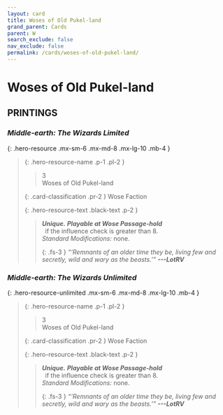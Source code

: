 ```yaml
---
layout: card
title: Woses of Old Pukel-land
grand_parent: Cards
parent: W
search_exclude: false
nav_exclude: false
permalink: /cards/woses-of-old-pukel-land/
---
```


# Woses of Old Pukel-land


## PRINTINGS


### _Middle-earth: The Wizards Limited_

{: .hero-resource .mx-sm-6 .mx-md-8 .mx-lg-10 .mb-4 }
> {: .hero-resource-name .p-1 .pl-2 }
> > <div class="card-mp">3</div>
> > <div class="card-name">Woses of Old Pukel-land</div>
>
> {: .card-classification .pr-2 }
> Wose Faction
>
> {: .hero-resource-text .black-text .p-2 }
> > _**Unique.**_ ***Playable at Wose Passage-hold*** <br>&ensp;if the influence check is greater than 8. <br>_Standard Modifications:_ none. 
> > 
> > {: .fs-3 } 
> > _“‘Remnants of an older time they be, living few and secretly, wild and wary as the beasts.’”_ ***---&#65279;LotRV*** 
> 

### _Middle-earth: The Wizards Unlimited_

{: .hero-resource-unlimited .mx-sm-6 .mx-md-8 .mx-lg-10 .mb-4 }
> {: .hero-resource-name .p-1 .pl-2 }
> > <div class="card-mp">3</div>
> > <div class="card-name">Woses of Old Pukel-land</div>
>
> {: .card-classification .pr-2 }
> Wose Faction
>
> {: .hero-resource-text .black-text .p-2 }
> > _**Unique.**_ ***Playable at Wose Passage-hold*** <br>&ensp;if the influence check is greater than 8. <br>_Standard Modifications:_ none. 
> > 
> > {: .fs-3 } 
> > _“‘Remnants of an older time they be, living few and secretly, wild and wary as the beasts.’”_ ***---&#65279;LotRV*** 
> 
